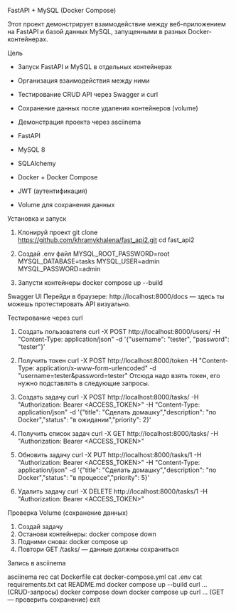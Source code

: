 FastAPI + MySQL (Docker Compose)

Этот проект демонстрирует взаимодействие между веб-приложением на FastAPI и базой данных MySQL, запущенными в разных Docker-контейнерах.

 Цель
- Запуск FastAPI и MySQL в отдельных контейнерах
- Организация взаимодействия между ними
- Тестирование CRUD API через Swagger и curl
- Сохранение данных после удаления контейнеров (volume)
- Демонстрация проекта через asciinema

- FastAPI
- MySQL 8
- SQLAlchemy
- Docker + Docker Compose
- JWT (аутентификация)
- Volume для сохранения данных


Установка и запуск
1. Клонируй проект
git clone https://github.com/khramykhalena/fast_api2.git
cd fast_api2

2. Создай .env файл
MYSQL_ROOT_PASSWORD=root
MYSQL_DATABASE=tasks
MYSQL_USER=admin
MYSQL_PASSWORD=admin

3. Запусти контейнеры
docker compose up --build

Swagger UI
Перейди в браузере:
http://localhost:8000/docs — здесь ты можешь протестировать API визуально.

Тестирование через curl
1. Создать пользователя
curl -X POST http://localhost:8000/users/ -H "Content-Type: application/json" -d '{"username": "tester", "password": "tester"}'

2. Получить токен
curl -X POST http://localhost:8000/token -H "Content-Type: application/x-www-form-urlencoded" -d "username=tester&password=tester"
Отсюда надо взять токен, его нужно подставлять в следующие запросы.

3. Создать задачу
curl -X POST http://localhost:8000/tasks/ -H "Authorization: Bearer <ACCESS_TOKEN>" -H "Content-Type: application/json" -d '{"title": "Сделать домашку","description": "по Docker","status": "в ожидании","priority": 2}'

4. Получить список задач
curl -X GET http://localhost:8000/tasks/ -H "Authorization: Bearer <ACCESS_TOKEN>"

5. Обновить задачу
curl -X PUT http://localhost:8000/tasks/1 -H "Authorization: Bearer <ACCESS_TOKEN>" -H "Content-Type: application/json" -d '{"title": "Сделать домашку","description": "по Docker","status": "в процессе","priority": 5}'

6. Удалить задачу
curl -X DELETE http://localhost:8000/tasks/1 -H "Authorization: Bearer <ACCESS_TOKEN>"

Проверка Volume (сохранение данных)
1. Создай задачу
2. Останови контейнеры: docker compose down
3. Подними снова: docker compose up
4. Повтори GET /tasks/ — данные должны сохраниться 

Запись в asciinema

asciinema rec
cat Dockerfile
cat docker-compose.yml
cat .env
cat requirements.txt
cat README.md
docker compose up --build
curl ... (CRUD-запросы)
docker compose down
docker compose up
curl ... (GET — проверить сохранение)
exit
